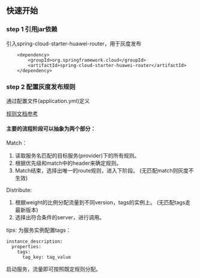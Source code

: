 ## 快速开始

### step 1 引用jar依赖

引入spring-cloud-starter-huawei-router，用于灰度发布

        <dependency>
            <groupId>org.springframework.cloud</groupId>
            <artifactId>spring-cloud-starter-huawei-router</artifactId>
        </dependency>

### step 2 配置灰度发布规则

通过配置文件(application.yml)定义

[规则文档参考](https://docs.go-chassis.com/user-guides/router.html)

#### 主要的流程阶段可以抽象为两个部分：

Match：

1. 读取服务名匹配的目标服务(provider)下的所有规则。
2. 根据优先级和match中的header来确定规则。
3. Match结束，选择出唯一的route规则，进入下阶段。
   (无匹配match则灰度不生效)

Distribute:

1. 根据weight的比例分配流量到不同version，tags的实例上。
   (无匹配tags走最新版本)
2. 选择出符合条件的server，进行调用。

*tips:* 为服务实例配置tags：

    instance_description:
      properties:
        tags:
          tag_key: tag_value

启动服务，流量即可按照既定规则分配。
